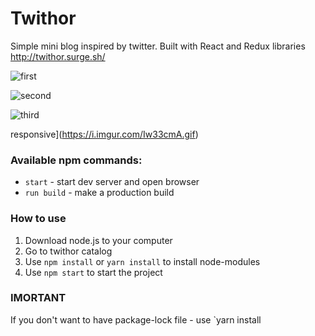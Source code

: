 # Twithor

Simple mini blog inspired by twitter. Built with React and Redux libraries http://twithor.surge.sh/

![first](https://i.imgur.com/jTkUBQP.png)

![second](https://i.imgur.com/XtinNrL.gif)

![third](https://i.imgur.com/lLZsgli.gif)

responsive](https://i.imgur.com/Iw33cmA.gif)

### Available npm commands:

- `start` - start dev server and open browser
- `run build` - make a production build

### How to use

1.  Download node.js to your computer
2.  Go to twithor catalog
3.  Use `npm install` or `yarn install` to install node-modules
4.  Use `npm start` to start the project

### IMORTANT

If you don't want to have package-lock file - use `yarn install
